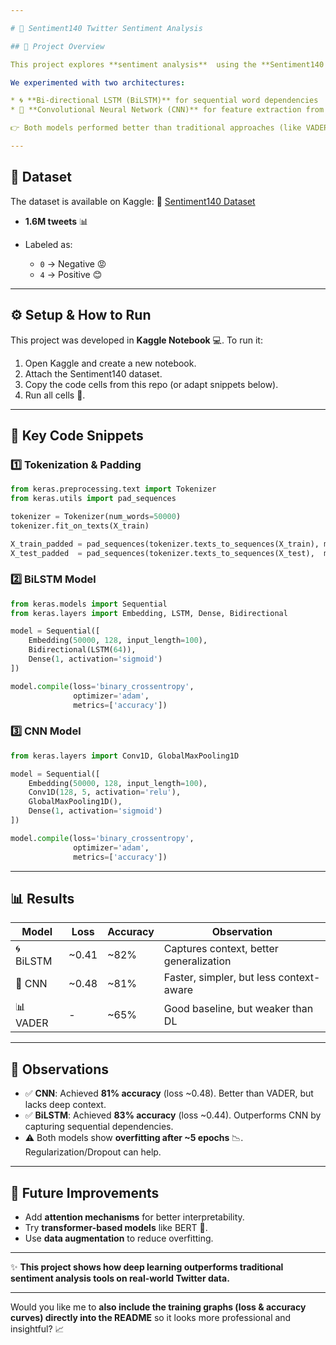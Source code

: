 ```yaml
---

# 📝 Sentiment140 Twitter Sentiment Analysis

## 📌 Project Overview

This project explores **sentiment analysis**  using the **Sentiment140 dataset** from Kaggle. The goal is to classify tweets as **positive** or **negative** using **Deep Learning models**.

We experimented with two architectures:

* 🌀 **Bi-directional LSTM (BiLSTM)** for sequential word dependencies
* 🔲 **Convolutional Neural Network (CNN)** for feature extraction from word embeddings

👉 Both models performed better than traditional approaches (like VADER), but BiLSTM captured context more effectively.

---
```


## 📂 Dataset

The dataset is available on Kaggle:
🔗 [Sentiment140 Dataset](https://www.kaggle.com/datasets/kazanova/sentiment140)

* **1.6M tweets** 📊
* Labeled as:

  * `0` → Negative 😡
  * `4` → Positive 😊

---

## ⚙️ Setup & How to Run

This project was developed in **Kaggle Notebook** 💻. To run it:

1. Open Kaggle and create a new notebook.
2. Attach the Sentiment140 dataset.
3. Copy the code cells from this repo (or adapt snippets below).
4. Run all cells 🚀.

---

## 🔑 Key Code Snippets

### 1️⃣ Tokenization & Padding

```python
from keras.preprocessing.text import Tokenizer
from keras.utils import pad_sequences

tokenizer = Tokenizer(num_words=50000)
tokenizer.fit_on_texts(X_train)

X_train_padded = pad_sequences(tokenizer.texts_to_sequences(X_train), maxlen=100)
X_test_padded  = pad_sequences(tokenizer.texts_to_sequences(X_test),  maxlen=100)
```

### 2️⃣ BiLSTM Model

```python
from keras.models import Sequential
from keras.layers import Embedding, LSTM, Dense, Bidirectional

model = Sequential([
    Embedding(50000, 128, input_length=100),
    Bidirectional(LSTM(64)),
    Dense(1, activation='sigmoid')
])

model.compile(loss='binary_crossentropy',
              optimizer='adam',
              metrics=['accuracy'])
```

### 3️⃣ CNN Model

```python
from keras.layers import Conv1D, GlobalMaxPooling1D

model = Sequential([
    Embedding(50000, 128, input_length=100),
    Conv1D(128, 5, activation='relu'),
    GlobalMaxPooling1D(),
    Dense(1, activation='sigmoid')
])

model.compile(loss='binary_crossentropy',
              optimizer='adam',
              metrics=['accuracy'])
```

---

## 📊 Results

| Model     | Loss   | Accuracy | Observation                             |
| --------- | ------ | -------- | --------------------------------------- |
| 🌀 BiLSTM | \~0.41 | \~82%    | Captures context, better generalization |
| 🔲 CNN    | \~0.48 | \~81%    | Faster, simpler, but less context-aware |
| 📊 VADER  | -      | \~65%    | Good baseline, but weaker than DL       |

---

## 📌 Observations

* ✅ **CNN**: Achieved **81% accuracy** (loss \~0.48). Better than VADER, but lacks deep context.
* ✅ **BiLSTM**: Achieved **83% accuracy** (loss \~0.44). Outperforms CNN by capturing sequential dependencies.
* ⚠️ Both models show **overfitting after \~5 epochs** 📉. Regularization/Dropout can help.

---

## 🚀 Future Improvements

* Add **attention mechanisms** for better interpretability.
* Try **transformer-based models** like BERT 🤖.
* Use **data augmentation** to reduce overfitting.

---

✨ **This project shows how deep learning outperforms traditional sentiment analysis tools on real-world Twitter data.**

---

Would you like me to **also include the training graphs (loss & accuracy curves) directly into the README** so it looks more professional and insightful? 📈
